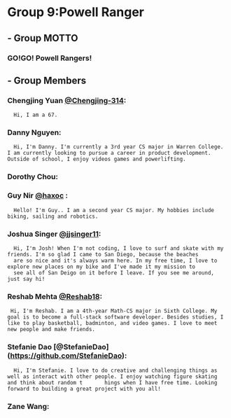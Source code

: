 # Group 9:Powell Ranger

## - Group MOTTO

### GO!GO! Powell Rangers!

## - Group Members

###  Chengjing Yuan [@Chengjing-314](https://github.com/Chengjing-314): 
      Hi, I am a 67.
     
###  Danny Nguyen:
      Hi, I'm Danny. I'm currently a 3rd year CS major in Warren College. I am currently looking to pursue a career in product development. Outside of school, I enjoy videos games and powerlifting.

###  Dorothy Chou:

###  Guy Nir [@haxoc](https://github.com/haxoc) :
      Hello! I'm Guy.. I am a second year CS major. My hobbies include biking, sailing and robotics.

###  Joshua Singer [@jjsinger11](https://github.com/jjsinger11):
      Hi, I'm Josh! When I'm not coding, I love to surf and skate with my friends. I'm so glad I came to San Diego, because the beaches
      are so nice and it's always warm here. In my free time, I love to explore new places on my bike and I've made it my mission to
      see all of San Deigo on it before I leave. If you see me around, just say hi!

###  Reshab Mehta [@Reshab18](https://github.com/Reshab18):
     Hi, I'm Reshab. I am a 4th-year Math-CS major in Sixth College. My goal is to become a full-stack software developer. Besides studies, I like to play basketball, badminton, and video games. I love to meet new people and make friends. 

###  Stefanie Dao [@StefanieDao] (https://github.com/StefanieDao):
      Hi, I'm Stefanie. I love to do creative and challenging things as well as interact with other people. I enjoy watching figure skating and think about random t       hings when I have free time. Looking forward to building a great project with you all! 
###  Zane Wang:
